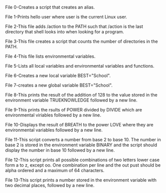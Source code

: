 File 0-Creates a script that creates an alias.

File 1-Prints hello user where user is the current Linux user.

File 2-This file adds /action to the PATH such that /action is the last directory that shell looks into when looking for a program.

File 3-This file creates a script that counts the number of directories in the PATH.

File  4-This file lists environmental variables.

File 5-Lists all local variables and environmental variables and functions.

File 6-Creates a new local variable BEST="School".

File 7-creates a new global variable BEST="School".

File 8-This prints the result of the addition of 128 to the value stored in the environment variable TRUEKNOWLEDGE followed by a new line.

File 9-This prints the rsults of POWER divided by DIVIDE which are environmental viriables followed by a new line.

File 10-Displays the result of BREATH to the power LOVE where they are environmental variables followed by a new line.

File 11-This script converts a number from base 2 to base 10. The number in base 2 is stored in the environment variable BINARY and the script should display the number in base 10 followed by a new line.

File 12-This script prints all possible combinations of two letters lower case  form a to z, except oo. One combination per line and the out pust should be alpha ordered and a maximum of 64 characters.

File 13-This script prints a number stored in the environment variable with two decimal places, followed by a new line.
